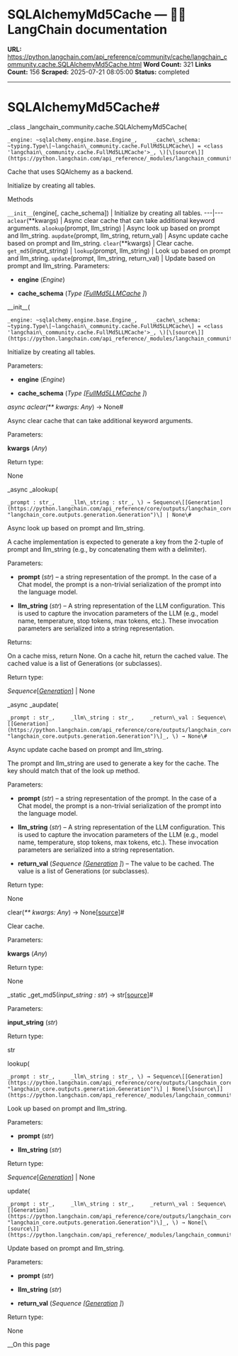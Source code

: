 # SQLAlchemyMd5Cache — 🦜🔗 LangChain  documentation

**URL:** https://python.langchain.com/api_reference/community/cache/langchain_community.cache.SQLAlchemyMd5Cache.html
**Word Count:** 321
**Links Count:** 156
**Scraped:** 2025-07-21 08:05:00
**Status:** completed

---

# SQLAlchemyMd5Cache\#

_class _langchain\_community.cache.SQLAlchemyMd5Cache\(

    _engine: ~sqlalchemy.engine.base.Engine_,     _cache\_schema: ~typing.Type\[~langchain\_community.cache.FullMd5LLMCache\] = <class 'langchain\_community.cache.FullMd5LLMCache'>_, \)[\[source\]](https://python.langchain.com/api_reference/_modules/langchain_community/cache.html#SQLAlchemyMd5Cache)\#     

Cache that uses SQAlchemy as a backend.

Initialize by creating all tables.

Methods

`__init__`\(engine\[, cache\_schema\]\) | Initialize by creating all tables.   ---|---   `aclear`\(\*\*kwargs\) | Async clear cache that can take additional keyword arguments.   `alookup`\(prompt, llm\_string\) | Async look up based on prompt and llm\_string.   `aupdate`\(prompt, llm\_string, return\_val\) | Async update cache based on prompt and llm\_string.   `clear`\(\*\*kwargs\) | Clear cache.   `get_md5`\(input\_string\) |    `lookup`\(prompt, llm\_string\) | Look up based on prompt and llm\_string.   `update`\(prompt, llm\_string, return\_val\) | Update based on prompt and llm\_string.      Parameters:     

  * **engine** \(_Engine_\)

  * **cache\_schema** \(_Type_ _\[_[_FullMd5LLMCache_](https://python.langchain.com/api_reference/community/cache/langchain_community.cache.FullMd5LLMCache.html#langchain_community.cache.FullMd5LLMCache "langchain_community.cache.FullMd5LLMCache") _\]_\)

\_\_init\_\_\(

    _engine: ~sqlalchemy.engine.base.Engine_,     _cache\_schema: ~typing.Type\[~langchain\_community.cache.FullMd5LLMCache\] = <class 'langchain\_community.cache.FullMd5LLMCache'>_, \)[\[source\]](https://python.langchain.com/api_reference/_modules/langchain_community/cache.html#SQLAlchemyMd5Cache.__init__)\#     

Initialize by creating all tables.

Parameters:     

  * **engine** \(_Engine_\)

  * **cache\_schema** \(_Type_ _\[_[_FullMd5LLMCache_](https://python.langchain.com/api_reference/community/cache/langchain_community.cache.FullMd5LLMCache.html#langchain_community.cache.FullMd5LLMCache "langchain_community.cache.FullMd5LLMCache") _\]_\)

_async _aclear\(_\*\* kwargs: Any_\) → None\#     

Async clear cache that can take additional keyword arguments.

Parameters:     

**kwargs** \(_Any_\)

Return type:     

None

_async _alookup\(

    _prompt : str_,     _llm\_string : str_, \) → Sequence\[[Generation](https://python.langchain.com/api_reference/core/outputs/langchain_core.outputs.generation.Generation.html#langchain_core.outputs.generation.Generation "langchain_core.outputs.generation.Generation")\] | None\#     

Async look up based on prompt and llm\_string.

A cache implementation is expected to generate a key from the 2-tuple of prompt and llm\_string \(e.g., by concatenating them with a delimiter\).

Parameters:     

  * **prompt** \(_str_\) – a string representation of the prompt. In the case of a Chat model, the prompt is a non-trivial serialization of the prompt into the language model.

  * **llm\_string** \(_str_\) – A string representation of the LLM configuration. This is used to capture the invocation parameters of the LLM \(e.g., model name, temperature, stop tokens, max tokens, etc.\). These invocation parameters are serialized into a string representation.

Returns:     

On a cache miss, return None. On a cache hit, return the cached value. The cached value is a list of Generations \(or subclasses\).

Return type:     

_Sequence_\[[_Generation_](https://python.langchain.com/api_reference/core/outputs/langchain_core.outputs.generation.Generation.html#langchain_core.outputs.generation.Generation "langchain_core.outputs.generation.Generation")\] | None

_async _aupdate\(

    _prompt : str_,     _llm\_string : str_,     _return\_val : Sequence\[[Generation](https://python.langchain.com/api_reference/core/outputs/langchain_core.outputs.generation.Generation.html#langchain_core.outputs.generation.Generation "langchain_core.outputs.generation.Generation")\]_, \) → None\#     

Async update cache based on prompt and llm\_string.

The prompt and llm\_string are used to generate a key for the cache. The key should match that of the look up method.

Parameters:     

  * **prompt** \(_str_\) – a string representation of the prompt. In the case of a Chat model, the prompt is a non-trivial serialization of the prompt into the language model.

  * **llm\_string** \(_str_\) – A string representation of the LLM configuration. This is used to capture the invocation parameters of the LLM \(e.g., model name, temperature, stop tokens, max tokens, etc.\). These invocation parameters are serialized into a string representation.

  * **return\_val** \(_Sequence_ _\[_[_Generation_](https://python.langchain.com/api_reference/core/outputs/langchain_core.outputs.generation.Generation.html#langchain_core.outputs.generation.Generation "langchain_core.outputs.generation.Generation") _\]_\) – The value to be cached. The value is a list of Generations \(or subclasses\).

Return type:     

None

clear\(_\*\* kwargs: Any_\) → None[\[source\]](https://python.langchain.com/api_reference/_modules/langchain_community/cache.html#SQLAlchemyMd5Cache.clear)\#     

Clear cache.

Parameters:     

**kwargs** \(_Any_\)

Return type:     

None

_static _get\_md5\(_input\_string : str_\) → str[\[source\]](https://python.langchain.com/api_reference/_modules/langchain_community/cache.html#SQLAlchemyMd5Cache.get_md5)\#     

Parameters:     

**input\_string** \(_str_\)

Return type:     

str

lookup\(

    _prompt : str_,     _llm\_string : str_, \) → Sequence\[[Generation](https://python.langchain.com/api_reference/core/outputs/langchain_core.outputs.generation.Generation.html#langchain_core.outputs.generation.Generation "langchain_core.outputs.generation.Generation")\] | None[\[source\]](https://python.langchain.com/api_reference/_modules/langchain_community/cache.html#SQLAlchemyMd5Cache.lookup)\#     

Look up based on prompt and llm\_string.

Parameters:     

  * **prompt** \(_str_\)

  * **llm\_string** \(_str_\)

Return type:     

_Sequence_\[[_Generation_](https://python.langchain.com/api_reference/core/outputs/langchain_core.outputs.generation.Generation.html#langchain_core.outputs.generation.Generation "langchain_core.outputs.generation.Generation")\] | None

update\(

    _prompt : str_,     _llm\_string : str_,     _return\_val : Sequence\[[Generation](https://python.langchain.com/api_reference/core/outputs/langchain_core.outputs.generation.Generation.html#langchain_core.outputs.generation.Generation "langchain_core.outputs.generation.Generation")\]_, \) → None[\[source\]](https://python.langchain.com/api_reference/_modules/langchain_community/cache.html#SQLAlchemyMd5Cache.update)\#     

Update based on prompt and llm\_string.

Parameters:     

  * **prompt** \(_str_\)

  * **llm\_string** \(_str_\)

  * **return\_val** \(_Sequence_ _\[_[_Generation_](https://python.langchain.com/api_reference/core/outputs/langchain_core.outputs.generation.Generation.html#langchain_core.outputs.generation.Generation "langchain_core.outputs.generation.Generation") _\]_\)

Return type:     

None

__On this page